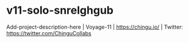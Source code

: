 # v11-solo-snrelghgub
Add-project-description-here | Voyage-11 | https://chingu.io/ | Twitter: https://twitter.com/ChinguCollabs
